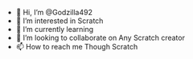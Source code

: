 - 👋 Hi, I’m @Godzilla492
- 👀 I’m interested in Scratch
- 🌱 I’m currently learning 
- 💞️ I’m looking to collaborate on Any Scratch creator
- 📫 How to reach me Though Scratch

<!---
Godzilla492/Godzilla492 is a ✨ special ✨ repository because its `README.md` (this file) appears on your GitHub profile.
You can click the Preview link to take a look at your changes.
--->
